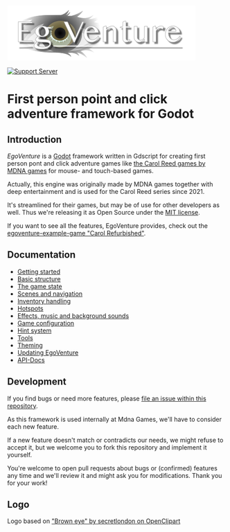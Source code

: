 ![EgoVenture logo](docs/images/logo.png)

[![Support Server](https://img.shields.io/discord/777604957737451530.svg?label=Discord&logo=Discord&colorB=7289da&style=for-the-badge)](https://discord.gg/T6y6KG4V5K)

# First person point and click adventure framework for Godot

## Introduction

*EgoVenture* is a [Godot](https://godotengine.org) framework written in Gdscript for creating first person pont and click adventure games like [the Carol Reed games by MDNA games](https://mdna-games.com/) for mouse- and touch-based games.

Actually, this engine was originally made by MDNA games together with deep entertainment and is used for the Carol Reed series since 2021.

It's streamlined for their games, but may be of use for other developers as well. Thus we're releasing it as Open Source under the [MIT license](LICENSE).

If you want to see all the features, EgoVenture provides, check out the [egoventure-example-game "Carol Refurbished"](https://github.com/deep-entertainment/egoventure-example-game).

## Documentation

* [Getting started](docs/getting_started.md)
* [Basic structure](docs/structure.md)
* [The game state](docs/state.md)
* [Scenes and navigation](docs/scenes.md)
* [Inventory handling](docs/inventory.md)
* [Hotspots](docs/hotspots.md)
* [Effects, music and background sounds](docs/sound.md)
* [Game configuration](docs/configuration.md)
* [Hint system](docs/hints.md)
* [Tools](docs/tools.md)
* [Theming](docs/theming.md)
* [Updating EgoVenture](docs/updating.md)
* [API-Docs](docs/api)

## Development

If you find bugs or need more features, please [file an issue within this repository](https://github.com/deep-entertainment/egoventure/issues). 

As this framework is used internally at Mdna Games, we'll have to consider each new feature.

If a new feature doesn't match or contradicts our needs, we might refuse to accept it, but we welcome you to fork this repository and implement it yourself.

You're welcome to open pull requests about bugs or (confirmed) features any time and we'll review it and might ask you for modifications. Thank you for your work!

## Logo

Logo based on ["Brown eye" by secretlondon on OpenClipart](https://openclipart.org/detail/27539/brown-eye)
